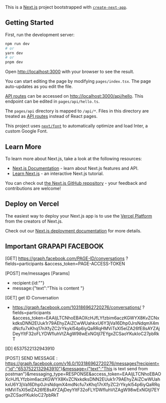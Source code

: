 This is a [Next.js](https://nextjs.org/) project bootstrapped with [`create-next-app`](https://github.com/vercel/next.js/tree/canary/packages/create-next-app).

## Getting Started

First, run the development server:

```bash
npm run dev
# or
yarn dev
# or
pnpm dev
```

Open [http://localhost:3000](http://localhost:3000) with your browser to see the result.

You can start editing the page by modifying `pages/index.tsx`. The page auto-updates as you edit the file.

[API routes](https://nextjs.org/docs/api-routes/introduction) can be accessed on [http://localhost:3000/api/hello](http://localhost:3000/api/hello). This endpoint can be edited in `pages/api/hello.ts`.

The `pages/api` directory is mapped to `/api/*`. Files in this directory are treated as [API routes](https://nextjs.org/docs/api-routes/introduction) instead of React pages.

This project uses [`next/font`](https://nextjs.org/docs/basic-features/font-optimization) to automatically optimize and load Inter, a custom Google Font.

## Learn More

To learn more about Next.js, take a look at the following resources:

- [Next.js Documentation](https://nextjs.org/docs) - learn about Next.js features and API.
- [Learn Next.js](https://nextjs.org/learn) - an interactive Next.js tutorial.

You can check out [the Next.js GitHub repository](https://github.com/vercel/next.js/) - your feedback and contributions are welcome!

## Deploy on Vercel

The easiest way to deploy your Next.js app is to use the [Vercel Platform](https://vercel.com/new?utm_medium=default-template&filter=next.js&utm_source=create-next-app&utm_campaign=create-next-app-readme) from the creators of Next.js.

Check out our [Next.js deployment documentation](https://nextjs.org/docs/deployment) for more details.

## Important GRAPAPI FACEBOOK

[GET] https://graph.facebook.com/PAGE-ID/conversations
?fields=participants
&access_token=PAGE-ACCESS-TOKEN

[POST] me/messages
[Params]

- recipient:{id:""}
- message:{"text":"This is content "}

[GET] get ID Conversation

- https://graph.facebook.com/103186962720276/conversations/
  ?fields=participants
  &access_token=EAAIjLTCNhoEBAOXcHJfLYfzbim6aczKGWYX8KvZCNxkdksDNN2EUuk1r79AEhyZAiZCwWUahkxU6Y3jVa16Dhp0JrsNdqmX4mdNcfu7xKhq17nXfyZC2rYkykl54p6iyQaRRqHMViTsXl5elZA26fE8sAYZAjDeyYltF32oFLYDWfluhVtZAgW98wExNGtjI7EYgxZCSaoYKukIoC27pbRkT

[ID] 6537522132943910

[POST] SEND MESSAGE :
https://graph.facebook.com/v16.0/103186962720276/messages?recipient={"id":"6537522132943910"}&message={"text":"This is text send from postman"}&messaging_type=RESPONSE&access_token=EAAIjLTCNhoEBAOXcHJfLYfzbim6aczKGWYX8KvZCNxkdksDNN2EUuk1r79AEhyZAiZCwWUahkxU6Y3jVa16Dhp0JrsNdqmX4mdNcfu7xKhq17nXfyZC2rYkykl54p6iyQaRRqHMViTsXl5elZA26fE8sAYZAjDeyYltF32oFLYDWfluhVtZAgW98wExNGtjI7EYgxZCSaoYKukIoC27pbRkT
